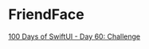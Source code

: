 # FriendFace
[100 Days of SwiftUI - Day 60: Challenge](https://www.hackingwithswift.com/guide/ios-swiftui/5/3/challenge)
